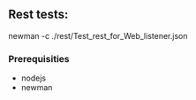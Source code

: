 ## Rest tests:

newman -c ./rest/Test_rest_for_Web_listener.json  

### Prerequisities
* nodejs
* newman
